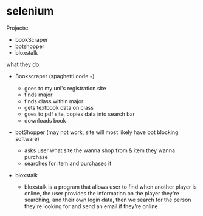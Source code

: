 # selenium
Projects:

- bookScraper
- botshopper
- bloxstalk


what they do:


- Bookscraper (spaghetti code 💀)
    - goes to my uni's registration site
    - finds major 
    - finds class within major 
    - gets textbook data on class
    - goes to pdf site, copies data into search bar
    - downloads book 

- botShopper (may not work, site will most likely have bot blocking software)
  - asks user what site the wanna shop from & item they wanna purchase
  - searches for item and purchases it

- bloxstalk
  - bloxstalk is a program that allows user to find when another player is online, the user provides the information on the player they're searching, and their own login data, then we search for the person they're looking for and send an email if they're online

